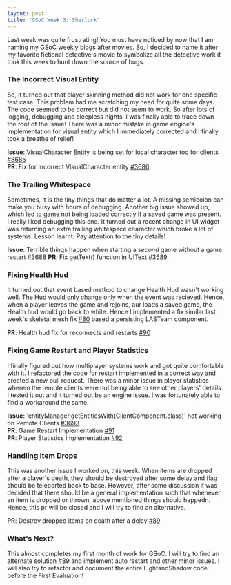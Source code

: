 ```yaml
---
layout: post
title: "GSoC Week 3: Sherlock"
---
```


Last week was quite frustrating! You must have noticed by now that I am naming my GSoC weekly blogs after movies. So, I decided to name it after my favorite fictional detective's movie to symbolize all the detective work it took this week to hunt down the source of bugs.

### The Incorrect Visual Entity

So, it turned out that player skinning method did not work for one specific test case. This problem had me scratching my head for quite some days. The code seemed to be correct but did not seem to work. So after lots of logging, debugging and sleepless nights, I was finally able to trace down the root of the issue! There was a minor mistake in game engine's implementation for visual entity which I immediately corrected and I finally took a breathe of relief!

**Issue**: VisualCharacter Entity is being set for local character too for clients [#3685](https://github.com/MovingBlocks/Terasology/issues/3685)  
**PR**: Fix for Incorrect VisualCharacter entity [#3686](https://github.com/MovingBlocks/Terasology/pull/3686)

### The Trailing Whitespace

Sometimes, it is the tiny things that do matter a lot. A missing semicolon can make you busy with hours of debugging. Another big issue showed up, which led to game not being loaded correctly if a saved game was present. I really liked debugging this one. It turned out a recent change in UI widget was returning an extra trailing whitespace character which broke a lot of systems. Lesson learnt: Pay attention to the tiny details!

**Issue**: Terrible things happen when starting a _second_ game without a game restart [#3688](https://github.com/MovingBlocks/Terasology/issues/3688)
**PR**: Fix getText() function in UIText [#3689](https://github.com/MovingBlocks/Terasology/pull/3689)

### Fixing Health Hud

It turned out that event based method to change Health Hud wasn't working well. The Hud would only change only when the event was recieved. Hence, when a player leaves the game and rejoins, aur loads a saved game, the Health hud would go back to white. Hence I implemented a fix similar last week's skeletal mesh fix [#80](https://github.com/Terasology/LightAndShadow/pull/80) based a persisting LASTeam component.
  
**PR**: Health hud fix for reconnects and restarts [#90](https://github.com/Terasology/LightAndShadow/pull/90)

### Fixing Game Restart and Player Statistics

I finally figured out how multiplayer systems work and got quite comfortable with it. I refactored the code for restart implemented in a correct way and created a new pull request. There was a minor issue in player statistics wherein the remote clients were not being able to see other players' details. I tested it out and it turned out be an engine issue. I was fortunately able to find a workaround the same.
  
**Issue**: 'entityManager.getEntitiesWith(ClientComponent.class)' not working on Remote Clients [#3693](https://github.com/MovingBlocks/Terasology/issues/3693)  
**PR**: Game Restart Implementation [#91](https://github.com/Terasology/LightAndShadow/pull/91)  
**PR**: Player Statistics Implementation [#92](https://github.com/Terasology/LightAndShadow/pull/92)

### Handling Item Drops

This was another issue I worked on, this week. When items are dropped after a player's death, they should be destroyed after some delay and flag should be teleported back to base. However, after some discussion it was decided that there should be a general implementation such that whenever an item is dropped or thrown, above mentioned things should happedn. Hence, this pr will be closed and I will try to find an alternative.
 
**PR**: Destroy dropped items on death after a delay [#89](https://github.com/Terasology/LightAndShadow/pull/89)

### What's Next?

This almost completes my first month of work for GSoC. I will try to find an alternate solution [#89](https://github.com/Terasology/LightAndShadow/pull/89) and implement auto restart and other minor issues. I will also try to refactor and document the entire LightandShadow code before the First Evaluation! 
